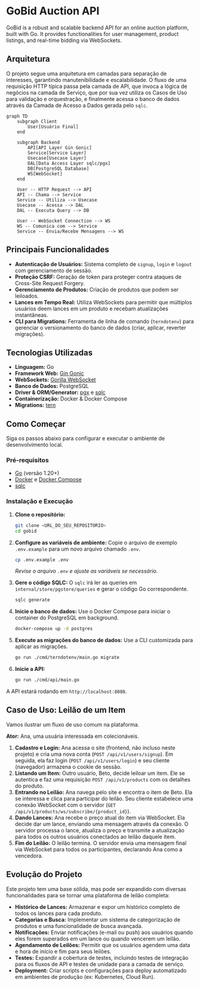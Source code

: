 # GoBid Auction API

GoBid is a robust and scalable backend API for an online auction platform, built with Go. It provides functionalities for user management, product listings, and real-time bidding via WebSockets.

## Arquitetura

O projeto segue uma arquitetura em camadas para separação de interesses, garantindo manutenibilidade e escalabilidade. O fluxo de uma requisição HTTP típica passa pela camada de API, que invoca a lógica de negócios na camada de Serviço, que por sua vez utiliza os Casos de Uso para validação e orquestração, e finalmente acessa o banco de dados através da Camada de Acesso a Dados gerada pelo `sqlc`.

```mermaid
graph TD
    subgraph Client
        User[Usuário Final]
    end

    subgraph Backend
        API[API Layer Gin Gonic]
        Service[Service Layer]
        Usecase[Usecase Layer]
        DAL[Data Access Layer sqlc/pgx]
        DB[PostgreSQL Database]
        WS[WebSocket]
    end

    User -- HTTP Request --> API
    API -- Chama --> Service
    Service -- Utiliza --> Usecase
    Usecase -- Acessa --> DAL
    DAL -- Executa Query --> DB

    User -- WebSocket Connection --> WS
    WS -- Comunica com --> Service
    Service -- Envia/Recebe Mensagens --> WS
```

## Principais Funcionalidades

- **Autenticação de Usuários:** Sistema completo de `signup`, `login` e `logout` com gerenciamento de sessão.
- **Proteção CSRF:** Geração de token para proteger contra ataques de Cross-Site Request Forgery.
- **Gerenciamento de Produtos:** Criação de produtos que podem ser leiloados.
- **Lances em Tempo Real:** Utiliza WebSockets para permitir que múltiplos usuários deem lances em um produto e recebam atualizações instantâneas.
- **CLI para Migrations:** Ferramenta de linha de comando (`terndotenv`) para gerenciar o versionamento do banco de dados (criar, aplicar, reverter migrações).

## Tecnologias Utilizadas

- **Linguagem:** Go
- **Framework Web:** [Gin Gonic](https://gin-gonic.com/)
- **WebSockets:** [Gorilla WebSocket](https://github.com/gorilla/websocket)
- **Banco de Dados:** PostgreSQL
- **Driver & ORM/Generator:** [pgx](https://github.com/jackc/pgx) e [sqlc](https://sqlc.dev/)
- **Containerização:** Docker & Docker Compose
- **Migrations:** [tern](https://github.com/jackc/tern)

## Como Começar

Siga os passos abaixo para configurar e executar o ambiente de desenvolvimento local.

### Pré-requisitos

- [Go](https://go.dev/doc/install) (versão 1.20+)
- [Docker](https://docs.docker.com/get-docker/) e [Docker Compose](https://docs.docker.com/compose/install/)
- [sqlc](https://docs.sqlc.dev/en/latest/overview/install.html)

### Instalação e Execução

1.  **Clone o repositório:**
    ```bash
    git clone <URL_DO_SEU_REPOSITORIO>
    cd gobid
    ```

2.  **Configure as variáveis de ambiente:**
    Copie o arquivo de exemplo `.env.example` para um novo arquivo chamado `.env`.
    ```bash
    cp .env.example .env
    ```
    *Revise o arquivo `.env` e ajuste as variáveis se necessário.*

3.  **Gere o código SQLC:**
    O `sqlc` irá ler as queries em `internal/store/pgstore/queries` e gerar o código Go correspondente.
    ```bash
    sqlc generate
    ```

4.  **Inicie o banco de dados:**
    Use o Docker Compose para iniciar o container do PostgreSQL em background.
    ```bash
    docker-compose up -d postgres
    ```

5.  **Execute as migrações do banco de dados:**
    Use a CLI customizada para aplicar as migrações.
    ```bash
    go run ./cmd/terndotenv/main.go migrate
    ```

6.  **Inicie a API:**
    ```bash
    go run ./cmd/api/main.go
    ```

A API estará rodando em `http://localhost:8080`.

## Caso de Uso: Leilão de um Item

Vamos ilustrar um fluxo de uso comum na plataforma.

**Ator:** Ana, uma usuária interessada em colecionáveis.

1.  **Cadastro e Login:** Ana acessa o site (frontend, não incluso neste projeto) e cria uma nova conta (`POST /api/v1/users/signup`). Em seguida, ela faz login (`POST /api/v1/users/login`) e seu cliente (navegador) armazena o cookie de sessão.
2.  **Listando um Item:** Outro usuário, Beto, decide leiloar um item. Ele se autentica e faz uma requisição `POST /api/v1/products` com os detalhes do produto.
3.  **Entrando no Leilão:** Ana navega pelo site e encontra o item de Beto. Ela se interessa e clica para participar do leilão. Seu cliente estabelece uma conexão WebSocket com o servidor (`GET /api/v1/products/ws/subscribe/{product_id}`).
4.  **Dando Lances:** Ana recebe o preço atual do item via WebSocket. Ela decide dar um lance, enviando uma mensagem através da conexão. O servidor processa o lance, atualiza o preço e transmite a atualização para todos os outros usuários conectados ao leilão daquele item.
5.  **Fim do Leilão:** O leilão termina. O servidor envia uma mensagem final via WebSocket para todos os participantes, declarando Ana como a vencedora.

## Evolução do Projeto

Este projeto tem uma base sólida, mas pode ser expandido com diversas funcionalidades para se tornar uma plataforma de leilão completa:

- **Histórico de Lances:** Armazenar e expor um histórico completo de todos os lances para cada produto.
- **Categorias e Busca:** Implementar um sistema de categorização de produtos e uma funcionalidade de busca avançada.
- **Notificações:** Enviar notificações (e-mail ou push) aos usuários quando eles forem superados em um lance ou quando vencerem um leilão.
- **Agendamento de Leilões:** Permitir que os usuários agendem uma data e hora de início e fim para seus leilões.
- **Testes:** Expandir a cobertura de testes, incluindo testes de integração para os fluxos de API e testes de unidade para a camada de serviço.
- **Deployment:** Criar scripts e configurações para deploy automatizado em ambientes de produção (ex: Kubernetes, Cloud Run).
